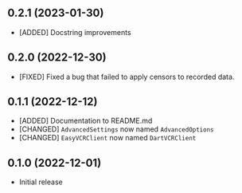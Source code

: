 ## 0.2.1 (2023-01-30)
- [ADDED] Docstring improvements

## 0.2.0 (2022-12-30)
- [FIXED] Fixed a bug that failed to apply censors to recorded data.

## 0.1.1 (2022-12-12)
- [ADDED] Documentation to README.md
- [CHANGED] `AdvancedSettings` now named `AdvancedOptions`
- [CHANGED] `EasyVCRClient` now named `DartVCRClient`

## 0.1.0 (2022-12-01)
- Initial release
